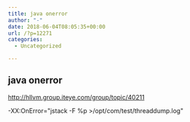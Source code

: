 ```yaml
---
title: java onerror
author: "-"
date: 2018-06-04T08:05:35+00:00
url: /?p=12271
categories:
  - Uncategorized

---
```

## java onerror
http://hllvm.group.iteye.com/group/topic/40211

-XX:OnError="jstack -F %p >/opt/com/test/threaddump.log"